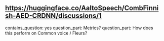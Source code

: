 ## https://huggingface.co/AaltoSpeech/CombFinnish-AED-CRDNN/discussions/1

contains_question: yes
question_part: Metrics?
question_part: How does this perform on Common voice / Fleurs?